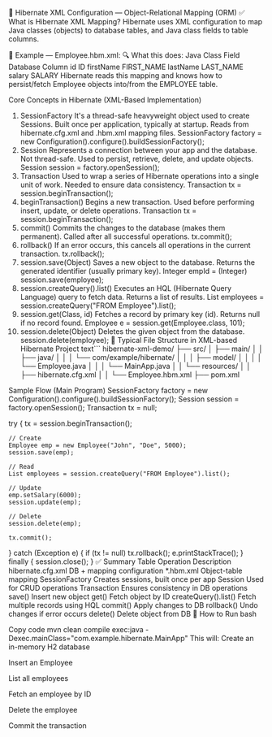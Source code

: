 
🔧 Hibernate XML Configuration — Object-Relational Mapping (ORM)
✅ What is Hibernate XML Mapping?
Hibernate uses XML configuration to map Java classes (objects) to database tables, and Java class fields to table columns.

🔹 Example — Employee.hbm.xml:
<hibernate-mapping>
  <class name="Employee" table="EMPLOYEE">
    <id name="id" column="ID">
      <generator class="native"/>
    </id>
    <property name="firstName" column="FIRST_NAME"/>
    <property name="lastName" column="LAST_NAME"/>
    <property name="salary" column="SALARY"/>
  </class>
</hibernate-mapping>
🔍 What this does:
Java Class Field	Database Column
id	ID
firstName	FIRST_NAME
lastName	LAST_NAME
salary	SALARY
Hibernate reads this mapping and knows how to persist/fetch Employee objects into/from the EMPLOYEE table.

Core Concepts in Hibernate (XML-Based Implementation)
1. SessionFactory
It's a thread-safe heavyweight object used to create Sessions.
Built once per application, typically at startup.
Reads from hibernate.cfg.xml and .hbm.xml mapping files.
SessionFactory factory = new Configuration().configure().buildSessionFactory();
2. Session
Represents a connection between your app and the database.
Not thread-safe.
Used to persist, retrieve, delete, and update objects.
Session session = factory.openSession();
3. Transaction
Used to wrap a series of Hibernate operations into a single unit of work.
Needed to ensure data consistency.
Transaction tx = session.beginTransaction();
4. beginTransaction()
Begins a new transaction.
Used before performing insert, update, or delete operations.
Transaction tx = session.beginTransaction();
5. commit()
Commits the changes to the database (makes them permanent).
Called after all successful operations.
tx.commit();
6. rollback()
If an error occurs, this cancels all operations in the current transaction.
tx.rollback();
7. session.save(Object)
Saves a new object to the database.
Returns the generated identifier (usually primary key).
Integer empId = (Integer) session.save(employee);
8. session.createQuery().list()
Executes an HQL (Hibernate Query Language) query to fetch data.
Returns a list of results.
List employees = session.createQuery("FROM Employee").list();
9. session.get(Class, id)
Fetches a record by primary key (id).
Returns null if no record found.
Employee e = session.get(Employee.class, 101);
10. session.delete(Object)
Deletes the given object from the database.
session.delete(employee);
📂 Typical File Structure in XML-based Hibernate Project
text``` hibernate-xml-demo/ ├── src/ │ ├── main/ │ │ ├── java/ │ │ │ └── com/example/hibernate/ │ │ │ ├── model/ │ │ │ │ └── Employee.java │ │ │ └── MainApp.java │ │ └── resources/ │ │ ├── hibernate.cfg.xml │ │ └── Employee.hbm.xml ├── pom.xml

Sample Flow (Main Program)
SessionFactory factory = new Configuration().configure().buildSessionFactory();
Session session = factory.openSession();
Transaction tx = null;

try {
    tx = session.beginTransaction();
    
    // Create
    Employee emp = new Employee("John", "Doe", 5000);
    session.save(emp);
    
    // Read
    List employees = session.createQuery("FROM Employee").list();
    
    // Update
    emp.setSalary(6000);
    session.update(emp);
    
    // Delete
    session.delete(emp);
    
    tx.commit();
} catch (Exception e) {
    if (tx != null) tx.rollback();
    e.printStackTrace();
} finally {
    session.close();
}
✅ Summary Table
Operation	Description
hibernate.cfg.xml	DB + mapping configuration
*.hbm.xml	Object-table mapping
SessionFactory	Creates sessions, built once per app
Session	Used for CRUD operations
Transaction	Ensures consistency in DB operations
save()	Insert new object
get()	Fetch object by ID
createQuery().list()	Fetch multiple records using HQL
commit()	Apply changes to DB
rollback()	Undo changes if error occurs
delete()	Delete object from DB
🚀 How to Run
bash

Copy code
mvn clean compile exec:java -Dexec.mainClass="com.example.hibernate.MainApp"
This will:
Create an in-memory H2 database

Insert an Employee

List all employees

Fetch an employee by ID

Delete the employee

Commit the transaction